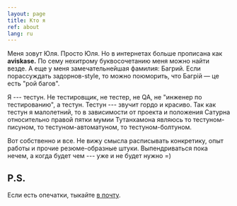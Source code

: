 ```yaml
---
layout: page
title: Кто я
ref: about
lang: ru
---
```


Меня зовут Юля. Просто Юля. Но в интернетах больше прописана как **aviskase.** По сему нехитрому буквосочетанию меня можно найти везде. А еще у меня замечательнейшая фамилия: Багрий. Если порассуждать задорнов-style, то можно поюморить, что Багрiй &mdash; це есть "рой багов".

Я --- тестун. Не тестировщик, не тестер, не QA, не "инженер по тестированию", а тестун. Тестун --- звучит гордо и красиво. Так как тестун я малолетний, то в зависимости от проекта и положения Сатурна относительно правой пятки мумии Тутанхамона являюсь то тестуном-писуном, то тестуном-автоматуном, то тестуном-болтуном.

Вот собственно и все. Не вижу смысла расписывать конкретику, опыт работы и прочие резюме-образные штуки. Выпендриваться пока нечем, а когда будет чем --- уже и не будет нужно =)


## P.S.
Если есть опечатки, тыкайте <a href="mailto:aviskase@gmail.com">в почту</a>.
